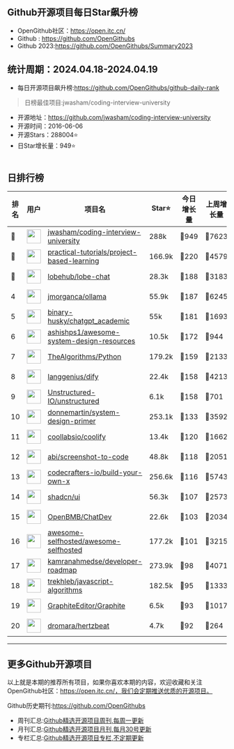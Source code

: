 ## Github开源项目每日Star飙升榜

- OpenGithub社区：https://open.itc.cn/
- Github : https://github.com/OpenGithubs
- Github 2023:https://github.com/OpenGithubs/Summary2023

## 统计周期：2024.04.18-2024.04.19

- 每日开源项目飙升榜:https://github.com/OpenGithubs/github-daily-rank



> 日榜最佳项目:jwasham/coding-interview-university  

- 开源地址：https://github.com/jwasham/coding-interview-university
- 开源时间：2016-06-06
- 开源Stars：288004⭐
- 日Star增长量：949⭐

![]()


## 日排行榜

| 排名        |  用户     |  项目名          | Star⭐          | 今日增长量     | 上周增长量      |  开源时间   |
|------------|------------|---------------|---------------- |--------------|----------------|------------|
| 🥇 | <img src="https://avatars.githubusercontent.com/u/3771963?u=4b348c742192b1963aabbf803a1174d2a4de155a&v=4" alt="" size="32" height="32" width="32" data-view-component="true" class="avatar circle"> | [jwasham/coding-interview-university](https://github.com/jwasham/coding-interview-university)| 288k  | 🔺949| 🔺7623 | 2016-06-06 |
| 🥈 | <img src="https://avatars.githubusercontent.com/u/89421154?v=4" alt="" size="32" height="32" width="32" data-view-component="true" class="avatar circle"> | [practical-tutorials/project-based-learning](https://github.com/practical-tutorials/project-based-learning)| 166.9k  | 🔺220| 🔺4579 | 2017-04-12 |
| 🥉 | <img src="https://avatars.githubusercontent.com/u/131470832?v=4" alt="" size="32" height="32" width="32" data-view-component="true" class="avatar circle"> | [lobehub/lobe-chat](https://github.com/lobehub/lobe-chat)| 28.3k  | 🔺188| 🔺3183 | 2023-05-21 |
| 4 | <img src="https://avatars.githubusercontent.com/u/151674099?v=4" alt="" size="32" height="32" width="32" data-view-component="true" class="avatar circle"> | [jmorganca/ollama](https://github.com/jmorganca/ollama)| 55.9k  | 🔺187| 🔺6245 | 2023-06-27 |
| 5 | <img src="https://avatars.githubusercontent.com/u/96192199?u=7f92c746908d3dbac7579e5471b07232f2b53adb&v=4" alt="" size="32" height="32" width="32" data-view-component="true" class="avatar circle"> | [binary-husky/chatgpt_academic](https://github.com/binary-husky/chatgpt_academic)| 55k  | 🔺181| 🔺1693 | 2023-03-20 |
| 6 | <img src="https://avatars.githubusercontent.com/u/8646889?u=7026c3960281a570e915973e56cbc3ceec1912eb&v=4" alt="" size="32" height="32" width="32" data-view-component="true" class="avatar circle"> | [ashishps1/awesome-system-design-resources](https://github.com/ashishps1/awesome-system-design-resources)| 10.5k  | 🔺172| 🔺944 | 2023-10-25 |
| 7 | <img src="https://avatars.githubusercontent.com/u/20487725?v=4" alt="" size="32" height="32" width="32" data-view-component="true" class="avatar circle"> | [TheAlgorithms/Python](https://github.com/TheAlgorithms/Python)| 179.2k  | 🔺159| 🔺2133 | 2016-07-16 |
| 8 | <img src="https://avatars.githubusercontent.com/u/127165244?v=4" alt="" size="32" height="32" width="32" data-view-component="true" class="avatar circle"> | [langgenius/dify](https://github.com/langgenius/dify)| 22.4k  | 🔺158| 🔺4213 | 2023-04-12 |
| 9 | <img src="https://avatars.githubusercontent.com/u/108372208?v=4" alt="" size="32" height="32" width="32" data-view-component="true" class="avatar circle"> | [Unstructured-IO/unstructured](https://github.com/Unstructured-IO/unstructured)| 6.1k  | 🔺158| 🔺701 | 2022-09-27 |
| 10 | <img src="https://avatars.githubusercontent.com/u/5458997?u=f1007b583e55e7ccfb6ccf0e200051156112dd9b&v=4" alt="" size="32" height="32" width="32" data-view-component="true" class="avatar circle"> | [donnemartin/system-design-primer](https://github.com/donnemartin/system-design-primer)| 253.1k  | 🔺133| 🔺3592 | 2017-02-27 |
| 11 | <img src="https://avatars.githubusercontent.com/u/60715044?v=4" alt="" size="32" height="32" width="32" data-view-component="true" class="avatar circle"> | [coollabsio/coolify](https://github.com/coollabsio/coolify)| 13.4k  | 🔺120| 🔺1662 | 2021-01-26 |
| 12 | <img src="https://avatars.githubusercontent.com/u/23818?u=20a6bb441ca25e49b4d8bdb602c171c5e1a065bf&v=4" alt="" size="32" height="32" width="32" data-view-component="true" class="avatar circle"> | [abi/screenshot-to-code](https://github.com/abi/screenshot-to-code)| 48.8k  | 🔺118| 🔺2051 | 2023-11-15 |
| 13 | <img src="https://avatars.githubusercontent.com/u/58904235?v=4" alt="" size="32" height="32" width="32" data-view-component="true" class="avatar circle"> | [codecrafters-io/build-your-own-x](https://github.com/codecrafters-io/build-your-own-x)| 256.6k  | 🔺116| 🔺5743 | 2018-05-09 |
| 14 | <img src="https://avatars.githubusercontent.com/u/139895814?v=4" alt="" size="32" height="32" width="32" data-view-component="true" class="avatar circle"> | [shadcn/ui](https://github.com/shadcn/ui)| 56.3k  | 🔺107| 🔺2573 | 2023-01-04 |
| 15 | <img src="https://avatars.githubusercontent.com/u/89920203?v=4" alt="" size="32" height="32" width="32" data-view-component="true" class="avatar circle"> | [OpenBMB/ChatDev](https://github.com/OpenBMB/ChatDev)| 22.6k  | 🔺103| 🔺2034 | 2023-08-28 |
| 16 | <img src="https://avatars.githubusercontent.com/u/24270415?v=4" alt="" size="32" height="32" width="32" data-view-component="true" class="avatar circle"> | [awesome-selfhosted/awesome-selfhosted](https://github.com/awesome-selfhosted/awesome-selfhosted)| 177.2k  | 🔺101| 🔺3215 | 2015-06-01 |
| 17 | <img src="https://avatars.githubusercontent.com/u/4921183?u=d6ed3573fc67b699e0c3bc2c7e1fb82c98c40dec&v=4" alt="" size="32" height="32" width="32" data-view-component="true" class="avatar circle"> | [kamranahmedse/developer-roadmap](https://github.com/kamranahmedse/developer-roadmap)| 273.9k  | 🔺98| 🔺4071 | 2017-03-15 |
| 18 | <img src="https://avatars.githubusercontent.com/u/3000285?u=1e62782f227030b78b7aa78cbbcab5f8a24e658a&v=4" alt="" size="32" height="32" width="32" data-view-component="true" class="avatar circle"> | [trekhleb/javascript-algorithms](https://github.com/trekhleb/javascript-algorithms)| 182.5k  | 🔺95| 🔺1333 | 2018-03-24 |
| 19 | <img src="https://avatars.githubusercontent.com/u/68179154?v=4" alt="" size="32" height="32" width="32" data-view-component="true" class="avatar circle"> | [GraphiteEditor/Graphite](https://github.com/GraphiteEditor/Graphite)| 6.5k  | 🔺93| 🔺1017 | 2020-04-26 |
| 20 | <img src="https://avatars.githubusercontent.com/u/47359?v=4" alt="" size="32" height="32" width="32" data-view-component="true" class="avatar circle"> | [dromara/hertzbeat](https://github.com/dromara/hertzbeat)| 4.7k  | 🔺92| 🔺264 | 2022-02-04 |

---
## 更多Github开源项目

以上就是本期的推荐所有项目，如果你喜欢本期的内容，欢迎收藏和关注OpenGithub社区：https://open.itc.cn/，我们会定期推送优质的开源项目。

Github历史期刊:https://github.com/OpenGithubs
- 周刊汇总:[Github精选开源项目周刊,每周一更新](https://github.com/OpenGithubs/weekly)
- 月刊汇总:[Github精选开源项目月刊,每月30号更新](https://github.com/OpenGithubs/monthly)
- 专栏汇总:[Github精选开源项目专栏,不定期更新](https://github.com/OpenGithubs/selectedColumn)
